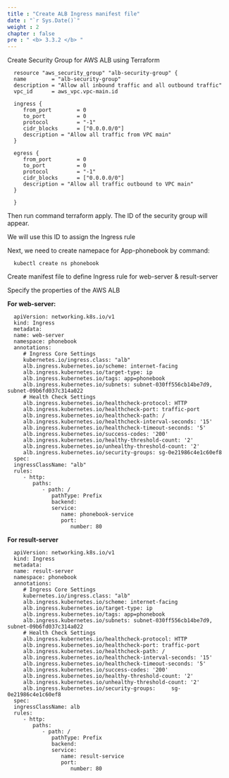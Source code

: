 ```yaml
---
title : "Create ALB Ingress manifest file"
date : "`r Sys.Date()`"
weight : 2
chapter : false
pre : " <b> 3.3.2 </b> "
---
```


Create Security Group for AWS ALB using Terraform

      resource "aws_security_group" "alb-security-group" {
      name        = "alb-security-group"
      description = "Allow all inbound traffic and all outbound traffic"
      vpc_id      = aws_vpc.vpc-main.id

      ingress {
         from_port        = 0
         to_port          = 0
         protocol         = "-1"
         cidr_blocks      = ["0.0.0.0/0"]
         description = "Allow all traffic from VPC main"
      } 

      egress {
         from_port        = 0
         to_port          = 0
         protocol         = "-1"
         cidr_blocks      = ["0.0.0.0/0"]
         description = "Allow all traffic outbound to VPC main"
      }

      }

Then run command terraform apply. The ID of the security group will appear.

We will use this ID to assign the Ingress rule

Next, we need to create namepace for App-phonebook by command: 

      kubectl create ns phonebook

Create manifest file to define Ingress rule for web-server & result-server

Specify the properties of the AWS ALB

**For web-server:**

      apiVersion: networking.k8s.io/v1
      kind: Ingress
      metadata:
      name: web-server
      namespace: phonebook
      annotations:
         # Ingress Core Settings
         kubernetes.io/ingress.class: "alb"
         alb.ingress.kubernetes.io/scheme: internet-facing
         alb.ingress.kubernetes.io/target-type: ip
         alb.ingress.kubernetes.io/tags: app=phonebook
         alb.ingress.kubernetes.io/subnets: subnet-030ff556cb14be7d9, subnet-09b6fd037c314a022
         # Health Check Settings
         alb.ingress.kubernetes.io/healthcheck-protocol: HTTP 
         alb.ingress.kubernetes.io/healthcheck-port: traffic-port
         alb.ingress.kubernetes.io/healthcheck-path: /
         alb.ingress.kubernetes.io/healthcheck-interval-seconds: '15'
         alb.ingress.kubernetes.io/healthcheck-timeout-seconds: '5'
         alb.ingress.kubernetes.io/success-codes: '200'
         alb.ingress.kubernetes.io/healthy-threshold-count: '2'
         alb.ingress.kubernetes.io/unhealthy-threshold-count: '2'
         alb.ingress.kubernetes.io/security-groups: sg-0e21986c4e1c60ef8
      spec:
      ingressClassName: "alb"
      rules:
         - http:
            paths:
               - path: /
                  pathType: Prefix
                  backend:
                  service:
                     name: phonebook-service
                     port:
                        number: 80

**For result-server**

      apiVersion: networking.k8s.io/v1
      kind: Ingress
      metadata:
      name: result-server
      namespace: phonebook
      annotations:
         # Ingress Core Settings
         kubernetes.io/ingress.class: "alb"
         alb.ingress.kubernetes.io/scheme: internet-facing
         alb.ingress.kubernetes.io/target-type: ip
         alb.ingress.kubernetes.io/tags: app=phonebook
         alb.ingress.kubernetes.io/subnets: subnet-030ff556cb14be7d9, subnet-09b6fd037c314a022
         # Health Check Settings
         alb.ingress.kubernetes.io/healthcheck-protocol: HTTP 
         alb.ingress.kubernetes.io/healthcheck-port: traffic-port
         alb.ingress.kubernetes.io/healthcheck-path: /
         alb.ingress.kubernetes.io/healthcheck-interval-seconds: '15'
         alb.ingress.kubernetes.io/healthcheck-timeout-seconds: '5'
         alb.ingress.kubernetes.io/success-codes: '200'
         alb.ingress.kubernetes.io/healthy-threshold-count: '2'
         alb.ingress.kubernetes.io/unhealthy-threshold-count: '2'
         alb.ingress.kubernetes.io/security-groups: 	sg-0e21986c4e1c60ef8
      spec:
      ingressClassName: alb
      rules:
         - http:
            paths:
               - path: /
                  pathType: Prefix
                  backend:
                  service:
                     name: result-service
                     port:
                        number: 80